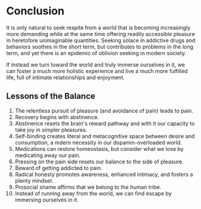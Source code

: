 # Conclusion
It is only natural to seek respite from a world that is becoming increasingly more demanding while at the same time offering readily accessible pleasure in heretofore unimaginable quantities. Seeking solace in addictive drugs and behaviors soothes in the short term, but contributes to problems in the long term, and yet there is an epidemic of oblivion seeking in modern society.

If instead we turn toward the world and truly immerse ourselves in it, we can foster a much more holistic experience and live a much more fulfilled life, full of intimate relationships and enjoyment.

## Lessons of the Balance
1. The relentless pursuit of pleasure (and avoidance of pain) leads to pain.
2. Recovery begins with abstinence.
3. Abstinence resets the brain's reward pathway and with it our capacity to take joy in simpler pleasures.
4. Self-binding creates literal and metacognitive space between desire and consumption, a mdern necessity in our dopamin-overloaded world.
5. Medications can restore homeostasis, but consider what we lose by medicating away our pain.
6. Pressing on the pain side resets our balance to the side of pleasure.
7. Beward of getting addicted to pain.
8. Radical honesty promotes awareness, enhanced intimacy, and fosters a plenty mindset.
9. Prosocial shame affirms that we belong to the human tribe.
10. Instead of running away from the world, we can find escape by immersing ourselves in it.